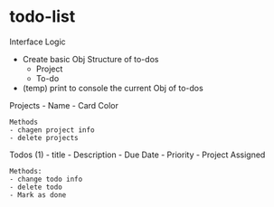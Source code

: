 # todo-list

Interface
Logic
- Create basic Obj Structure of to-dos
    - Project
    - To-do
- (temp) print to console the current Obj of to-dos

Projects
    - Name
    - Card Color

    Methods
    - chagen project info
    - delete projects

Todos (1)
    - title
    - Description
    - Due Date
    - Priority
    - Project Assigned

    Methods:
    - change todo info
    - delete todo
    - Mark as done



    


